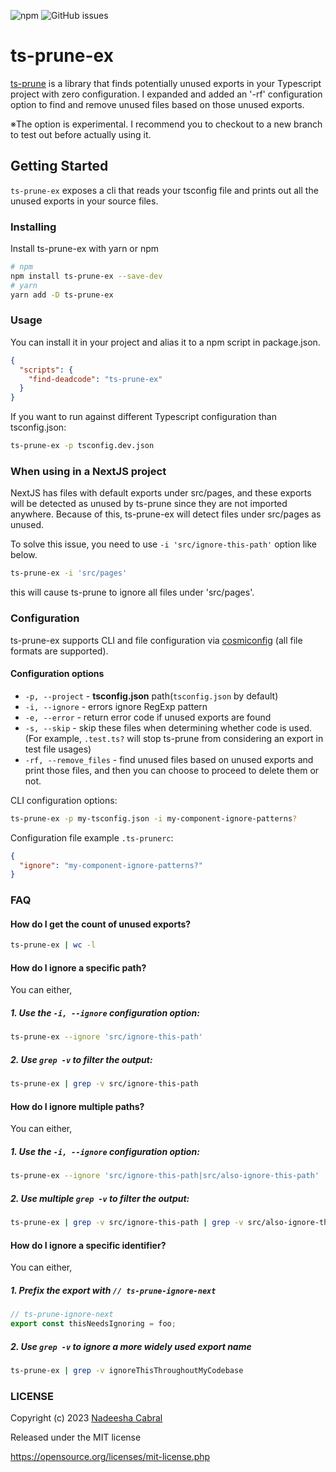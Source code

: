 ![npm](https://img.shields.io/npm/dm/ts-prune-ex) ![GitHub issues](https://img.shields.io/github/issues-raw/yuthon/ts-prune-ex)

# ts-prune-ex

[ts-prune](https://github.com/nadeesha/ts-prune) is a library that finds potentially unused exports in your Typescript project with zero configuration. I expanded and added an '-rf' configuration option to find and remove unused files based on those unused exports.

※The option is experimental. I recommend you to checkout to a new branch to test out before actually using it.

## Getting Started

`ts-prune-ex` exposes a cli that reads your tsconfig file and prints out all the unused exports in your source files.

### Installing

Install ts-prune-ex with yarn or npm

```sh
# npm
npm install ts-prune-ex --save-dev
# yarn
yarn add -D ts-prune-ex
```

### Usage

You can install it in your project and alias it to a npm script in package.json.

```json
{
  "scripts": {
    "find-deadcode": "ts-prune-ex"
  }
}
```

If you want to run against different Typescript configuration than tsconfig.json:

```sh
ts-prune-ex -p tsconfig.dev.json
```

### When using in a NextJS project

NextJS has files with default exports under src/pages, and these exports will be detected as unused by ts-prune since they are not imported anywhere. Because of this, ts-prune-ex will detect files under src/pages as unused.

To solve this issue, you need to use `-i 'src/ignore-this-path'` option like below.

```sh
ts-prune-ex -i 'src/pages'
```

this will cause ts-prune to ignore all files under 'src/pages'.

### Configuration

ts-prune-ex supports CLI and file configuration via [cosmiconfig](https://github.com/davidtheclark/cosmiconfig#usage) (all file formats are supported).

#### Configuration options

- `-p, --project` - __tsconfig.json__ path(`tsconfig.json` by default)
- `-i, --ignore` - errors ignore RegExp pattern
- `-e, --error` - return error code if unused exports are found
- `-s, --skip` - skip these files when determining whether code is used. (For example, `.test.ts?` will stop ts-prune from considering an export in test file usages)
- `-rf, --remove_files` - find unused files based on unused exports and print those files, and then you can choose to proceed to delete them or not.

CLI configuration options:

```bash
ts-prune-ex -p my-tsconfig.json -i my-component-ignore-patterns?
```

Configuration file example `.ts-prunerc`: 

```json
{
  "ignore": "my-component-ignore-patterns?"
}
```

### FAQ

#### How do I get the count of unused exports?

```sh
ts-prune-ex | wc -l
```

#### How do I ignore a specific path?

You can either,

##### 1. Use the `-i, --ignore` configuration option:

```sh
ts-prune-ex --ignore 'src/ignore-this-path'
```

##### 2. Use `grep -v` to filter the output:

```sh
ts-prune-ex | grep -v src/ignore-this-path
```

#### How do I ignore multiple paths?

You can either,

##### 1. Use the `-i, --ignore` configuration option:

```sh
ts-prune-ex --ignore 'src/ignore-this-path|src/also-ignore-this-path'
```

##### 2. Use multiple `grep -v` to filter the output:

```sh
ts-prune-ex | grep -v src/ignore-this-path | grep -v src/also-ignore-this-path
```

#### How do I ignore a specific identifier?

You can either,

##### 1. Prefix the export with `// ts-prune-ignore-next`

```ts
// ts-prune-ignore-next
export const thisNeedsIgnoring = foo;
```

##### 2. Use `grep -v` to ignore a more widely used export name

```sh
ts-prune-ex | grep -v ignoreThisThroughoutMyCodebase
```

### LICENSE

Copyright (c) 2023 [Nadeesha Cabral](https://github.com/nadeesha)

Released under the MIT license

https://opensource.org/licenses/mit-license.php